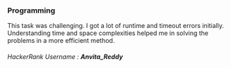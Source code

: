 ### Programming
This task was challenging. I got a lot of runtime and timeout errors initially. Understanding time and space complexities helped me in solving the problems in a more efficient method.
###### HackerRank Username : **Anvita_Reddy**
